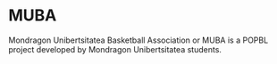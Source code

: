 # MUBA
Mondragon Unibertsitatea Basketball Association or MUBA is a POPBL project developed by Mondragon Unibertsitatea students. 
